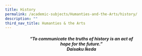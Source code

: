 ```yaml
---
title: History
permalink: /academic-subjects/Humanties-and-the-Arts/history/
description: ""
third_nav_title: Humanties & the Arts
---
```

<center><h4><em>“To communicate the truths of history is an act of<br>hope for the future.”<br><b>Daisaku Ikeda</b></em></h4></center>
